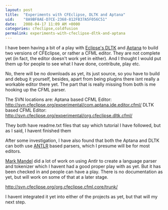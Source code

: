 ```yaml
---
layout: post
title:  "Experiments with CFEclipse, DLTK and Aptana"
uid:	"8A9BF8AE-D7CE-2368-812FB37A5F056C51"
date:   2008-04-17 11:09 AM +0000
categories: cfeclipse,coldfusion
permalink: experiments-with-cfeclipse-dltk-and-aptana
---
```

I have been having a bit of a play with <a href="http://www.eclipse.org/dltk/" title="Dynamic Languages Toolkit">Eclipse's DLTK</a> and <a href="http://www.aptana.com/" title="Aptana">Aptana</a> to build two versions of CFEclipse, or rather a CFML editor. They are not complete yet (in fact, the editor doesn't work yet in either). And I thought I would put them up for people to see what I have done, contribute, play etc.

No, there will be no downloads as yet, its just source, so you have to build and debug it yourself, besides, apart from being plugins there isnt really a workable editor there yet. The part that is really missing from both is me hooking up the CFML parser.

The SVN locations are:
Aptana based CFML Editor: http://svn.cfeclipse.org/experimental/com.aptana.ide.editor.cfml/
DLTK based CFML Editor: http://svn.cfeclipse.org/experimental/org.cfeclipse.dltk.cfml/

They both have readme.txt files that say which tutorial I have followed, but as I said, I havent finished them


After some investigation, I have also found that both the Aptana and DLTK can both use <a href="http://www.antlr.org/" title="ANTLR Parser Generator">ANTLR</a> based parsers, which I presume will be for most editors.

<a href="http://www.compoundtheory.com/" title="Compound Theory">Mark Mandel</a> did a lot of work on using Antlr to create a language parser and tokenizer which I havent had a good proper play with as yet. But it has been checked in and people can have a play. There is no documentation as yet, but will work on some of that at a later stage.

http://svn.cfeclipse.org/org.cfeclipse.cfml.core/trunk/

I havent integrated it yet into either of the projects as yet, but that will my next step.